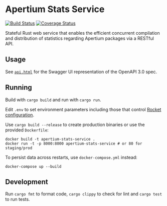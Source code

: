 Apertium Stats Service
======================

[![Build Status](https://github.com/apertium/apertium-stats-service/workflows/Check/badge.svg?branch=master)](https://github.com/apertium/apertium-stats-service/actions/workflows/check.yml?query=branch%3Amaster)
[![Coverage Status](https://coveralls.io/repos/github/apertium/apertium-stats-service/badge.svg?branch=master)](https://coveralls.io/github/apertium/apertium-stats-service?branch=master)

Stateful Rust web service that enables the efficient concurrent compilation
and distribution of statistics regarding Apertium packages via a RESTful API.

Usage
-----

See [`api.html`][1] for the Swagger UI representation of the OpenAPI 3.0 spec.

Running
-------

Build with `cargo build` and run with `cargo run`.

Edit `.env` to set environment parameters including those that control
[Rocket configuration][2].

Use `cargo build --release` to create production binaries or use the
provided `Dockerfile`:

    docker build -t apertium-stats-service .
    docker run -t -p 8000:8000 apertium-stats-service # or 80 for staging/prod

To persist data across restarts, use `docker-compose.yml` instead:

    docker-compose up --build

Development
-----------

Run `cargo fmt` to format code, `cargo clippy` to check for lint and
`cargo test` to run tests.

[1]: https://apertium.github.io/apertium-stats-service/
[2]: https://rocket.rs/guide/configuration
